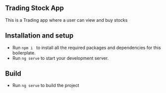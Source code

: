 ## Trading Stock App

This is a Trading app where a user can view and buy stocks

## Installation and setup

-   Run `npm i ` to install all the required packages and dependencies for this boilerplate.
-   Run `ng serve` to start your development server.

## Build

-   Run `ng serve` to build the project 
